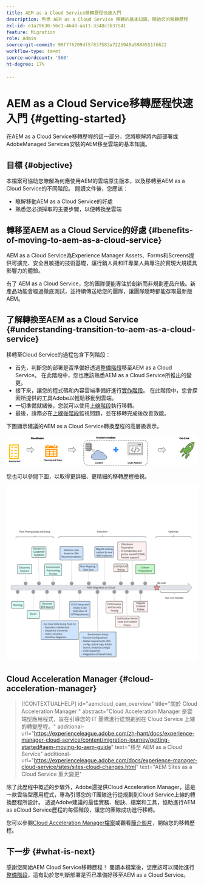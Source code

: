 ```yaml
---
title: AEM as a Cloud Service移轉歷程快速入門
description: 熟悉 AEM as a Cloud Service 移轉的基本知識，開始您的移轉歷程
exl-id: e1a79630-56c1-4648-aa11-3348c3b37541
feature: Migration
role: Admin
source-git-commit: 90f7f6209df5f837583a7225940a5984551f6622
workflow-type: tm+mt
source-wordcount: '560'
ht-degree: 17%

---
```


# AEM as a Cloud Service移轉歷程快速入門 {#getting-started}

在AEM as a Cloud Service移轉歷程的這一部分，您將瞭解將內部部署或AdobeManaged Services安裝的AEM移至雲端的基本知識。

## 目標 {#objective}

本檔案可協助您瞭解為何應使用AEM的雲端原生版本，以及移轉至AEM as a Cloud Service的不同階段。 閱讀文件後，您應該：

* 瞭解移動AEM as a Cloud Service的好處
* 熟悉您必須採取的主要步驟，以便轉換至雲端

## 轉移至AEM as a Cloud Service的好處 {#benefits-of-moving-to-aem-as-a-cloud-service}

AEM as a Cloud Service為Experience Manager Assets、Forms和Screens提供可擴充、安全且敏捷的技術基礎，讓行銷人員和IT專業人員專注於實現大規模具影響力的體驗。

有了 AEM as a Cloud Service，您的團隊便能專注於創新而非規劃產品升級。新產品功能會經過徹底測試，並持續傳送給您的團隊，讓團隊隨時都能存取最新版AEM。

## 了解轉換至AEM as a Cloud Service {#understanding-transition-to-aem-as-a-cloud-service}

移轉至Cloud Service的過程包含下列階段：

* 首先，判斷您的部署是否準備好透過[整備階段](/help/journey-migration/readiness.md)移至AEM as a Cloud Service。 在此階段中，您也應該熟悉AEM as a Cloud Service所推出的變更。
* 接下來，讓您的程式碼和內容雲端準備好進行[實作階段](/help/journey-migration/implementation.md)。 在此階段中，您會探索所提供的工具Adobe以輕鬆移動到雲端。
* 一切準備就緒後，您就可以使用[上線階段](/help/journey-migration/go-live.md)執行移轉。
* 最後，請務必在[上線後階段](/help/journey-migration/post-go-live.md)監視問題，並在移轉完成後改善效能。

下圖顯示建議的AEM as a Cloud Service轉換歷程的高層級表示。

![影像](/help/journey-migration/assets/move-aemcloud-process.png)

您也可以參閱下圖，以取得更詳細、更精細的移轉歷程檢視。

![影像](/help/journey-migration/assets/migration-process.png)

## Cloud Acceleration Manager {#cloud-acceleration-manager}

>[!CONTEXTUALHELP]
>id="aemcloud_cam_overview"
>title="關於 Cloud Acceleration Manager "
>abstract="Cloud Acceleration Manager 是雲端型應用程式，旨在引導您的 IT 團隊進行從規劃到在 Cloud Service 上線的轉變歷程。"
>additional-url="https://experienceleague.adobe.com/zh-hant/docs/experience-manager-cloud-service/content/migration-journey/getting-started#aem-moving-to-aem-guide" text="移至 AEM as a Cloud Service"
>additional-url="https://experienceleague.adobe.com/docs/experience-manager-cloud-service/sites/sites-cloud-changes.html" text="AEM Sites as a Cloud Service 重大變更"

除了此歷程中概述的步驟外，Adobe還提供Cloud Acceleration Manager，這是一款雲端型應用程式，專為引導您的IT團隊進行從規劃到Cloud Service上線的轉換歷程所設計。 透過Adobe建議的最佳實務、秘訣、檔案和工具，協助進行AEM as aCloud Service歷程的每個階段，讓您的團隊成功進行移轉。

您可以參閱[Cloud Acceleration Manager檔案](/help/journey-migration/cloud-acceleration-manager/using-cam/getting-started-cam.md)或觀看[簡介影片](https://experienceleague.adobe.com/?launch=ExperienceManager-A-1-2021.1.migration&amp;recommended=ExperienceManager-A-1-2021.1.migration&amp;lang=en#dashboard/learning)，開始您的移轉歷程。

## 下一步 {#what-is-next}

感謝您開始AEM Cloud Service移轉歷程！ 閱讀本檔案後，您應該可以開始進行[整備階段](/help/journey-migration/readiness.md)，這有助於您判斷部署是否已準備好移至AEM as a Cloud Service。
